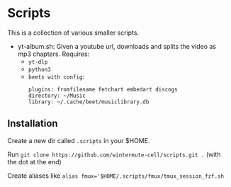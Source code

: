 # Scripts
This is a collection of various smaller scripts.

-   yt-album.sh: Given a youtube url, downloads and splits the video as mp3 chapters.
    Requires:
    - `yt-dlp`
    - `python3`
    - `beets with config`:
        ```
        plugins: fromfilename fetchart embedart discogs
        directory: ~/Music
        library: ~/.cache/beet/musiclibrary.db
        ```

## Installation
Create a new dir called `.scripts` in your $HOME.

Run `git clone https://github.com/wintermute-cell/scripts.git .` (with the dot at the end)

Create aliases like `alias fmux='$HOME/.scripts/fmux/tmux_session_fzf.sh`
